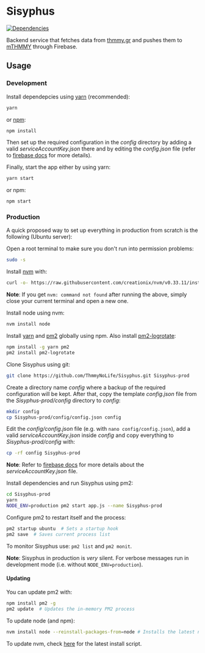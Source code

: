 # Sisyphus
[![Dependencies](https://img.shields.io/david/ThmmyNoLife/Sisyphus.svg)](https://david-dm.org/ThmmyNoLife/Sisyphus)

Backend service that fetches data from [thmmy.gr](https://www.thmmy.gr/) and pushes them to  [mTHMMY](https://github.com/ThmmyNoLife/mTHMMY) through Firebase.

## Usage

### Development

Install dependepcies using [yarn](https://yarnpkg.com/) (recommended):

```bash
yarn
```

or [npm](https://www.npmjs.com/):

```bash
npm install
```

Then set up the required configuration in the *config* directory by adding a valid *serviceAccountKey.json* there and by editing the *config.json* file (refer to [firebase docs](https://firebase.google.com/docs/admin/setup) for more details).

Finally, start the app either by using yarn:

```bash
yarn start
```

or npm:

```bash
npm start
```

### Production

A quick proposed way to set up everything in production from scratch is the following (Ubuntu server):

Open a root terminal to make sure you don't run into permission problems:
```bash
sudo -s
```

Install [nvm](https://github.com/creationix/nvm) with:
```bash
curl -o- https://raw.githubusercontent.com/creationix/nvm/v0.33.11/install.sh | bash
```

**Note**: If you get `nvm: command not found` after running the above, simply close your current terminal and open a new one.

Install node using nvm:
```bash
nvm install node
```

Install [yarn](https://yarnpkg.com/) and [pm2](https://pm2.io/) globally using npm. Also install [pm2-logrotate](https://github.com/keymetrics/pm2-logrotate):
```bash
npm install -g yarn pm2
pm2 install pm2-logrotate
```

Clone Sisyphus using git:
```bash
git clone https://github.com/ThmmyNoLife/Sisyphus.git Sisyphus-prod
```

Create a directory name *config* where a backup of the required configuration will be kept. After that, copy the template *config.json* file from the *Sisyphus-prod/config* directory to *config*:
```bash
mkdir config
cp Sisyphus-prod/config/config.json config
```

Edit the *config/config.json* file (e.g. with `nano config/config.json`), add a valid *serviceAccountKey.json* inside *config* and copy everything to *Sisyphus-prod/config* with:
```bash
cp -rf config Sisyphus-prod
```
**Note**: Refer to [firebase docs](https://firebase.google.com/docs/admin/setup) for more details about the *serviceAccountKey.json* file. 

Install dependencies and run Sisyphus using pm2:
```bash
cd Sisyphus-prod
yarn
NODE_ENV=production pm2 start app.js --name Sisyphus-prod
```

Configure pm2 to restart itself and the process:
```bash
pm2 startup ubuntu  # Sets a startup hook
pm2 save  # Saves current process list
```

To monitor Sisyphus use: `pm2 list` and `pm2 monit`.

**Note**: Sisyphus in production is *very* silent. For verbose messages run in development mode (i.e. without `NODE_ENV=production`).

#### Updating

You can update pm2 with:
```bash
npm install pm2 -g
pm2 update  # Updates the in-memory PM2 process
```

To update node (and npm):
```bash
nvm install node --reinstall-packages-from=node # Installs the latest node version
```

To update nvm, check [here](https://github.com/creationix/nvm) for the latest install script.
